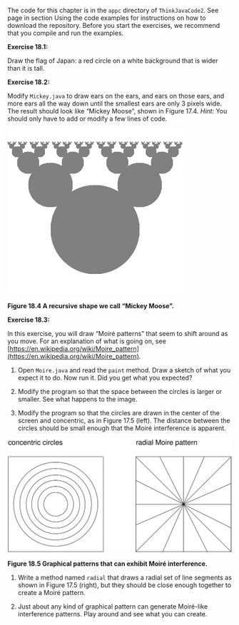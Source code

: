 The code for this chapter is in the `appc` directory of `ThinkJavaCode2`.
See page in section Using the code examples for instructions on how to download the repository.
Before you start the exercises, we recommend that you compile and run the examples.


**Exercise 18.1:**

Draw the flag of Japan: a red circle on a white background that is wider than it is tall.




**Exercise 18.2:**

Modify `Mickey.java` to draw ears on the ears, and ears on those ears, and more ears all the way down until the smallest ears are only 3 pixels wide.
The result should look like “Mickey Moose”, shown in Figure 17.4.
*Hint:* You should only have to add or modify a few lines of code.

![Figure 18.4 A recursive shape we call “Mickey Moose”.](figs/moose.png)

**Figure 18.4 A recursive shape we call “Mickey Moose”.**




**Exercise 18.3:**

In this exercise, you will draw “Moire&#x301; patterns” that seem to shift around as you move.
For an explanation of what is going on, see [https://en.wikipedia.org/wiki/Moire_pattern](https://en.wikipedia.org/wiki/Moire_pattern).



1.  Open `Moire.java` and read the `paint` method.
Draw a sketch of what you expect it to do.
Now run it.
Did you get what you expected?

1.  Modify the program so that the space between the circles is larger or smaller.
See what happens to the image.

1.  Modify the program so that the circles are drawn in the center of the screen and concentric, as in Figure 17.5 (left).
The distance between the circles should be small enough that the Moire&#x301; interference is apparent.

![Figure 18.5 Graphical patterns that can exhibit Moire&#x301; interference.](figs/moire.jpg)

**Figure 18.5 Graphical patterns that can exhibit Moire&#x301; interference.**

1.  Write a method named `radial` that draws a radial set of line segments as shown in Figure 17.5 (right), but they should be close enough together to create a Moire&#x301; pattern.

1.  Just about any kind of graphical pattern can generate Moire&#x301;-like interference patterns.
Play around and see what you can create.